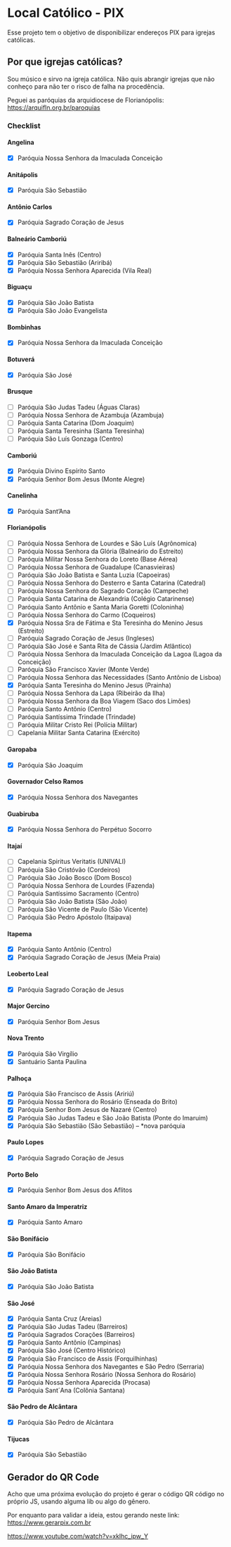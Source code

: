 # Local Católico - PIX

Esse projeto tem o objetivo de disponibilizar endereços PIX para igrejas católicas.

## Por que igrejas católicas?

Sou músico e sirvo na igreja católica.
Não quis abrangir igrejas que não conheço para não ter o risco de falha na procedência.

Peguei as paróquias da arquidiocese de Florianópolis: https://arquifln.org.br/paroquias

### Checklist

#### Angelina

- [x] Paróquia Nossa Senhora da Imaculada Conceição

#### Anitápolis

- [x] Paróquia São Sebastião

#### Antônio Carlos

- [x] Paróquia Sagrado Coração de Jesus

#### Balneário Camboriú

- [x] Paróquia Santa Inês (Centro)
- [x] Paróquia São Sebastião (Ariribá)
- [x] Paróquia Nossa Senhora Aparecida (Vila Real)

#### Biguaçu

- [x] Paróquia São João Batista
- [x] Paróquia São João Evangelista

#### Bombinhas

- [x] Paróquia Nossa Senhora da Imaculada Conceição

#### Botuverá

- [x] Paróquia São José

#### Brusque

- [ ] Paróquia São Judas Tadeu (Águas Claras)
- [ ] Paróquia Nossa Senhora de Azambuja (Azambuja)
- [ ] Paróquia Santa Catarina (Dom Joaquim)
- [ ] Paróquia Santa Teresinha (Santa Teresinha)
- [ ] Paróquia São Luís Gonzaga (Centro)

#### Camboriú

- [x] Paróquia Divino Espírito Santo
- [x] Paróquia Senhor Bom Jesus (Monte Alegre)

#### Canelinha

- [x] Paróquia Sant’Ana

#### Florianópolis

- [ ] Paróquia Nossa Senhora de Lourdes e São Luís (Agrônomica)
- [ ] Paróquia Nossa Senhora da Glória (Balneário do Estreito)
- [ ] Paróquia Militar Nossa Senhora do Loreto (Base Aérea)
- [ ] Paróquia Nossa Senhora de Guadalupe (Canasvieiras)
- [ ] Paróquia São João Batista e Santa Luzia (Capoeiras)
- [ ] Paróquia Nossa Senhora do Desterro e Santa Catarina (Catedral)
- [ ] Paróquia Nossa Senhora do Sagrado Coração (Campeche)
- [ ] Paróquia Santa Catarina de Alexandria (Colégio Catarinense)
- [ ] Paróquia Santo Antônio e Santa Maria Goretti (Coloninha)
- [ ] Paróquia Nossa Senhora do Carmo (Coqueiros)
- [x] Paróquia Nossa Sra de Fátima e Sta Teresinha do Menino Jesus (Estreito)
- [ ] Paróquia Sagrado Coração de Jesus (Ingleses)
- [ ] Paróquia São José e Santa Rita de Cássia (Jardim Atlântico)
- [ ] Paróquia Nossa Senhora da Imaculada Conceição da Lagoa (Lagoa da Conceição)
- [ ] Paróquia São Francisco Xavier (Monte Verde)
- [ ] Paróquia Nossa Senhora das Necessidades (Santo Antônio de Lisboa)
- [x] Paróquia Santa Teresinha do Menino Jesus (Prainha)
- [ ] Paróquia Nossa Senhora da Lapa (Ribeirão da Ilha)
- [ ] Paróquia Nossa Senhora da Boa Viagem (Saco dos Limões)
- [ ] Paróquia Santo Antônio (Centro)
- [ ] Paróquia Santíssima Trindade (Trindade)
- [ ] Paróquia Militar Cristo Rei (Polícia Militar)
- [ ] Capelania Militar Santa Catarina (Exército)

#### Garopaba

- [x] Paróquia São Joaquim

#### Governador Celso Ramos

- [x] Paróquia Nossa Senhora dos Navegantes

#### Guabiruba

- [x] Paróquia Nossa Senhora do Perpétuo Socorro

#### Itajaí

- [ ] Capelania Spiritus Veritatis (UNIVALI)
- [ ] Paróquia São Cristóvão (Cordeiros)
- [ ] Paróquia São João Bosco (Dom Bosco)
- [ ] Paróquia Nossa Senhora de Lourdes (Fazenda)
- [ ] Paróquia Santíssimo Sacramento (Centro)
- [ ] Paróquia São João Batista  (São João)
- [ ] Paróquia São Vicente de Paulo (São Vicente)
- [ ] Paróquia São Pedro Apóstolo (Itaipava) 

#### Itapema

- [x] Paróquia Santo Antônio (Centro)
- [x] Paróquia Sagrado Coração de Jesus (Meia Praia)

#### Leoberto Leal

- [x] Paróquia Sagrado Coração de Jesus

#### Major Gercino

- [x] Paróquia Senhor Bom Jesus

#### Nova Trento

- [x] Paróquia São Virgílio
- [x] Santuário Santa Paulina

#### Palhoça

- [x] Paróquia São Francisco de Assis (Aririú)
- [x] Paróquia Nossa Senhora do Rosário (Enseada do Brito)
- [x] Paróquia Senhor Bom Jesus de Nazaré (Centro)
- [x] Paróquia São Judas Tadeu e São João Batista (Ponte do Imaruim)
- [x] Paróquia São Sebastião (São Sebastião) – *nova paróquia

#### Paulo Lopes

- [x] Paróquia Sagrado Coração de Jesus

#### Porto Belo

- [x] Paróquia Senhor Bom Jesus dos Aflitos

#### Santo Amaro da Imperatriz

- [x] Paróquia Santo Amaro

#### São Bonifácio

- [x] Paróquia São Bonifácio

#### São João Batista

- [x] Paróquia São João Batista

#### São José 

- [x] Paróquia Santa Cruz (Areias)
- [x] Paróquia São Judas Tadeu (Barreiros)
- [x] Paróquia Sagrados Corações (Barreiros)
- [x] Paróquia Santo Antônio (Campinas)
- [x] Paróquia São José (Centro Histórico)
- [x] Paróquia São Francisco de Assis (Forquilhinhas)
- [x] Paróquia Nossa Senhora dos Navegantes e São Pedro (Serraria)
- [x] Paróquia Nossa Senhora Rosário (Nossa Senhora do Rosário)
- [x] Paróquia Nossa Senhora Aparecida (Procasa)
- [x] Paróquia Sant´Ana (Colônia Santana)

#### São Pedro de Alcântara

- [x] Paróquia São Pedro de Alcântara

#### Tijucas

- [x] Paróquia São Sebastião

## Gerador do QR Code

Acho que uma próxima evolução do projeto é gerar o código QR código no próprio JS,
usando alguma lib ou algo do gênero.

Por enquanto para validar a ideia, estou gerando neste link: https://www.gerarpix.com.br

https://www.youtube.com/watch?v=xklhc_ipw_Y
